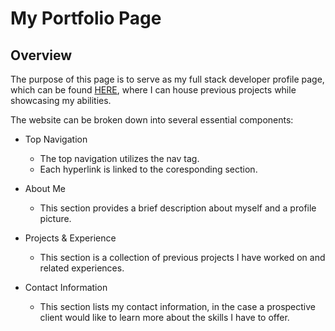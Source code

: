 # **My Portfolio Page**

## Overview
The purpose of this page is to serve as my full stack developer profile page, which can be found [HERE](https://v-tommi.github.io/week-2-challenge/), where I can house previous projects while showcasing my abilities.

The website can be broken down into several essential components:
* Top Navigation
    * The top navigation utilizes the nav tag.
    * Each hyperlink is linked to the coresponding section.
* About Me
    * This section provides a brief description about myself and a profile picture.

* Projects & Experience
    * This section is a collection of previous projects I have worked on and related experiences.
* Contact Information
    * This section lists my contact information, in the case a prospective client would like to learn more about the skills I have to offer.